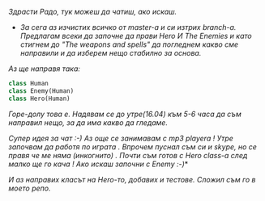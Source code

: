 *Здрасти Радо, тук можеш да чатиш, ако искаш.*

* *За сега аз изчистих всичко от master-а и си изтрих branch-a.
Предлагам всеки да започне да прави Hero И The Enemies и като стигнем до "The weapons and spells" да погледнем какво сме направили и да изберем нещо стабилно за основа.*

*Аз ще направя така:*
```python
class Human
class Enemy(Human)
class Hero(Human)
```
*Горе-долу това е. Надявам се до утре(16.04) към 5-6 часа да съм направил нещо, за да има какво да гледаме.*

**Супер идея за чат :-) Аз още се занимавам с mp3 playera ! Утре започвам  да  работя  по  играта .
Впрочем пуснал съм си и skype, но се правя че ме няма (инкогнито) .*
Почти  съм  готов с Hero class-а след  малко  ще го кача ! Ако  искаш  започни с  Enemy :-)**

*И аз направих класът на Hero-то, добавих и тестове. Сложил съм го в моето репо.*
